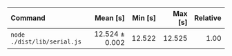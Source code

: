 | Command | Mean [s] | Min [s] | Max [s] | Relative |
|:---|---:|---:|---:|---:|
| `node ./dist/lib/serial.js` | 12.524 ± 0.002 | 12.522 | 12.525 | 1.00 |
